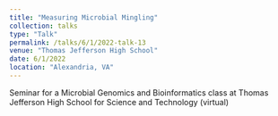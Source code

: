 ```yaml
---
title: "Measuring Microbial Mingling"
collection: talks
type: "Talk"
permalink: /talks/6/1/2022-talk-13
venue: "Thomas Jefferson High School"
date: 6/1/2022
location: "Alexandria, VA"
---
```


Seminar for a Microbial Genomics and Bioinformatics class at Thomas Jefferson High School for Science and Technology (virtual)
